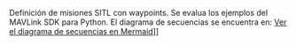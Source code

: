 Definición de misiones SITL con  waypoints. Se evalua los ejemplos del MAVLink SDK para Python.
El diagrama de secuencias se encuentra en:
[Ver el diagrama de secuencias en Mermaid]([[[https://www.mermaidchart.com/app/projects/3eb3ed23-4ac2-4b01-81d9-fdac3659563d/diagrams/a6f50076-51c5-4c74-abb7-03d850fc1f00/version/v0.1/edi])]]
